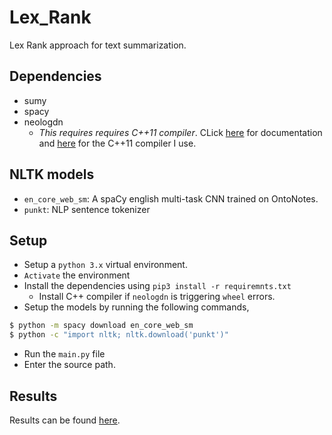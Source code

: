 # Lex_Rank
Lex Rank approach for text summarization.


## Dependencies

- sumy
- spacy
- neologdn
    * _This requires requires C++11 compiler_. CLick [here](https://pypi.org/project/neologdn/)
    for documentation and [here](https://nuwen.net/mingw.html#install) 
    for the C++11 compiler I use.

## NLTK models

- `en_core_web_sm`: A spaCy english multi-task CNN trained on OntoNotes.
- `punkt`: NLP sentence tokenizer

## Setup

- Setup a `python 3.x` virtual environment.
- `Activate` the environment
- Install the dependencies using ```pip3 install -r requiremnts.txt```
    * Install C++ compiler if `neologdn` is triggering `wheel` errors.
- Setup the models by running the following commands,

```bash
$ python -m spacy download en_core_web_sm
$ python -c "import nltk; nltk.download('punkt')"
```
- Run the `main.py` file
- Enter the source path.

## Results

Results can be found [here](../assets).
